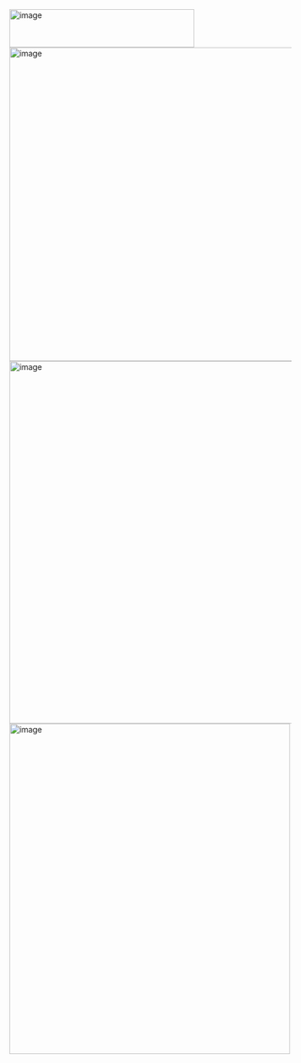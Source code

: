<img width="330" height="68" alt="image" src="https://github.com/user-attachments/assets/a9b3ce4b-f09b-4144-8090-b9cce0971631" />
<img width="735" height="559" alt="image" src="https://github.com/user-attachments/assets/83966c42-9757-44e3-9e8b-50fb44fb34a2" />
<img width="529" height="646" alt="image" src="https://github.com/user-attachments/assets/86d80bdb-8ad7-44cc-a21c-38ed63a47230" />
<img width="501" height="589" alt="image" src="https://github.com/user-attachments/assets/79a21693-2d20-4c15-af14-a4607c3fce91" />
